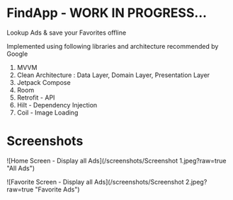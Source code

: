 # FindApp - WORK IN PROGRESS...
Lookup Ads & save your Favorites offline 

Implemented using following libraries and architecture recommended by Google
1. MVVM 
2. Clean Architecture : Data Layer, Domain Layer, Presentation Layer
3. Jetpack Compose
4. Room
5. Retrofit - API
6. Hilt - Dependency Injection
7. Coil - Image Loading


# Screenshots

![Home Screen - Display all Ads](/screenshots/Screenshot 1.jpeg?raw=true "All Ads")

![Favorite Screen - Display all Ads](/screenshots/Screenshot 2.jpeg?raw=true "Favorite Ads")
